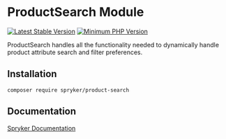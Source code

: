 # ProductSearch Module
[![Latest Stable Version](https://poser.pugx.org/spryker/product-search/v/stable.svg)](https://packagist.org/packages/spryker/product-search)
[![Minimum PHP Version](https://img.shields.io/badge/php-%3E%3D%208.3-8892BF.svg)](https://php.net/)

ProductSearch handles all the functionality needed to dynamically handle product attribute search and filter preferences.

## Installation

```
composer require spryker/product-search
```

## Documentation

[Spryker Documentation](https://docs.spryker.com)
